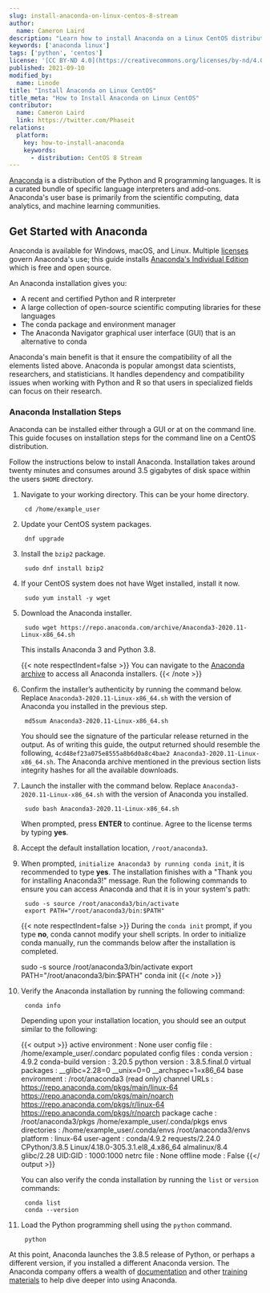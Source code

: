 ```yaml
---
slug: install-anaconda-on-linux-centos-8-stream
author:
  name: Cameron Laird
description: "Learn how to install Anaconda on a Linux CentOS distribution."
keywords: ['anaconda linux']
tags: ['python', 'centos']
license: '[CC BY-ND 4.0](https://creativecommons.org/licenses/by-nd/4.0)'
published: 2021-09-10
modified_by:
  name: Linode
title: "Install Anaconda on Linux CentOS"
title_meta: "How to Install Anaconda on Linux CentOS"
contributor:
  name: Cameron Laird
  link: https://twitter.com/Phaseit
relations:
  platform:
    key: how-to-install-anaconda
    keywords:
      - distribution: CentOS 8 Stream
---
```

[Anaconda](http://anaconda.com) is a distribution of the Python and R programming languages. It is a curated bundle of specific language interpreters and add-ons. Anaconda's user base is primarily from the scientific computing, data analytics, and machine learning communities.

## Get Started with Anaconda

Anaconda is available for Windows, macOS, and Linux. Multiple [licenses](https://www.anaconda.com/pricing) govern Anaconda's use; this guide installs [Anaconda's Individual Edition](https://www.anaconda.com/products/individual) which is free and open source.

An Anaconda installation gives you:

- A recent and certified Python and R interpreter
- A large collection of open-source scientific computing libraries for these languages
- The conda package and environment manager
- The Anaconda Navigator graphical user interface (GUI) that is an alternative to conda

Anaconda's main benefit is that it ensure the compatibility of all the elements listed above. Anaconda is popular amongst data scientists, researchers, and statisticians. It handles dependency and compatibility issues when working with Python and R so that users in specialized fields can focus on their research.

### Anaconda Installation Steps

Anaconda can be installed either through a GUI or at on the command line. This guide focuses on installation steps for the command line on a CentOS distribution.

Follow the instructions below to install Anaconda. Installation takes around twenty minutes and consumes around 3.5 gigabytes of disk space within the users `$HOME` directory.

1. Navigate to your working directory. This can be your home directory.

        cd /home/example_user

1. Update your CentOS system packages.

        dnf upgrade

1. Install the `bzip2` package.

        sudo dnf install bzip2

1. If your CentOS system does not have Wget installed, install it now.

        sudo yum install -y wget

1. Download the Anaconda installer.

        sudo wget https://repo.anaconda.com/archive/Anaconda3-2020.11-Linux-x86_64.sh

    This installs Anaconda 3 and Python 3.8.

    {{< note respectIndent=false >}}
You can navigate to the [Anaconda archive](https://repo.anaconda.com/archive) to access all Anaconda installers.
    {{< /note >}}

1. Confirm the installer’s authenticity by running the command below. Replace `Anaconda3-2020.11-Linux-x86_64.sh` with the version of Anaconda you installed in the previous step.

        md5sum Anaconda3-2020.11-Linux-x86_64.sh

    You should see the signature of the particular release returned in the output. As of writing this guide, the output returned should resemble the following, `4cd48ef23a075e8555a8b6d0a8c4bae2 Anaconda3-2020.11-Linux-x86_64.sh`. The Anaconda archive mentioned in the previous section lists integrity hashes for all the available downloads.

1. Launch the installer with the command below. Replace `Anaconda3-2020.11-Linux-x86_64.sh` with the version of Anaconda you installed.

        sudo bash Anaconda3-2020.11-Linux-x86_64.sh

    When prompted, press **ENTER** to continue. Agree to the license terms by typing **yes**.

1. Accept the default installation location, `/root/anaconda3`.

1. When prompted, `initialize Anaconda3 by running conda init`, it is recommended to type **yes**. The installation finishes with a "Thank you for installing Anaconda3!" message. Run the following commands to ensure you can access Anaconda and that it is in your system's path:

        sudo -s source /root/anaconda3/bin/activate
        export PATH="/root/anaconda3/bin:$PATH"

    {{< note respectIndent=false >}}
During the `conda init` prompt, if you type **no**, conda cannot modify your shell scripts. In order to initialize conda manually, run the commands below after the installation is completed.

    sudo -s source /root/anaconda3/bin/activate
    export PATH="/root/anaconda3/bin:$PATH"
    conda init
{{< /note >}}

1. Verify the Anaconda installation by running the following command:

        conda info

    Depending upon your installation location, you should see an output similar to the following:

    {{< output >}}
active environment : None
       user config file : /home/example_user/.condarc
 populated config files :
          conda version : 4.9.2
    conda-build version : 3.20.5
         python version : 3.8.5.final.0
       virtual packages : __glibc=2.28=0
                          __unix=0=0
                          __archspec=1=x86_64
       base environment : /root/anaconda3  (read only)
           channel URLs : https://repo.anaconda.com/pkgs/main/linux-64
                          https://repo.anaconda.com/pkgs/main/noarch
                          https://repo.anaconda.com/pkgs/r/linux-64
                          https://repo.anaconda.com/pkgs/r/noarch
          package cache : /root/anaconda3/pkgs
                          /home/example_user/.conda/pkgs
       envs directories : /home/example_user/.conda/envs
                          /root/anaconda3/envs
               platform : linux-64
             user-agent : conda/4.9.2 requests/2.24.0 CPython/3.8.5 Linux/4.18.0-305.3.1.el8_4.x86_64 almalinux/8.4 glibc/2.28
                UID:GID : 1000:1000
             netrc file : None
           offline mode : False
{{</ output >}}

    You can also verify the conda installation by running the `list` or `version` commands:

        conda list
        conda --version

1. Load the Python programming shell using the `python` command.

        python

At this point, Anaconda launches the 3.8.5 release of Python, or perhaps a different version, if you installed a different Anaconda version. The Anaconda company offers a wealth of [documentation](https://docs.anaconda.com/anaconda/) and other [training materials](https://www.anaconda.com/help) to help dive deeper into using Anaconda.
